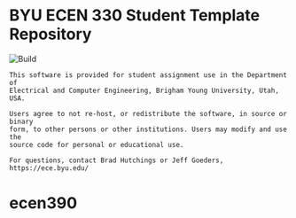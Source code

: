 # BYU ECEN 330 Student Template Repository

![Build](https://github.com/byu-cpe/ecen330_student/actions/workflows/ci.yml/badge.svg)


```
This software is provided for student assignment use in the Department of
Electrical and Computer Engineering, Brigham Young University, Utah, USA.

Users agree to not re-host, or redistribute the software, in source or binary
form, to other persons or other institutions. Users may modify and use the
source code for personal or educational use.

For questions, contact Brad Hutchings or Jeff Goeders, https://ece.byu.edu/
```
# ecen390
